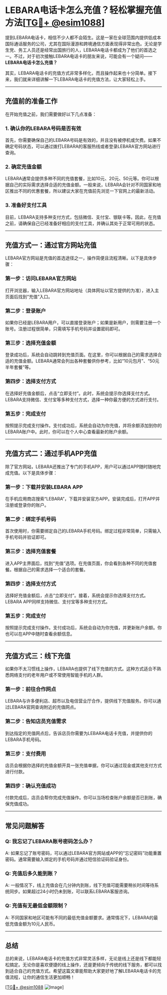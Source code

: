 # LEBARA电话卡怎么充值？轻松掌握充值方法[[TG💪+ @esim1088](https://t.me/s/esim1088)]

提到LEBARA电话卡，相信不少人都不会陌生。这是一家在全球范围内提供低成本国际通话服务的公司，尤其在国际漫游和跨境通信方面表现得非常出色。无论是学生党、务工人员还是经常出国旅行的人，LEBARA电话卡都成为了他们的首选之一。不过，对于初次接触LEBARA电话卡的朋友来说，可能会有一个疑问——**LEBARA电话卡怎么充值？**

其实，LEBARA电话卡的充值方式非常多样化，而且操作起来也十分简单。接下来，我们就来详细讲解一下LEBARA电话卡的充值方法，让大家轻松上手。

---

## **充值前的准备工作**

在开始充值之前，我们需要做好以下几点准备：

### 1. 确认你的LEBARA号码是否有效

首先，你需要确保自己的LEBARA号码是有效的，并且没有被停机或欠费。如果不确定号码状态，可以通过拨打LEBARA的客服热线或者登录LEBARA官方网站进行查询。

### 2. 确定充值金额

LEBARA通常会提供多种不同的充值套餐，比如10元、20元、50元等。你可以根据自己的实际需求选择合适的充值金额。一般来说，LEBARA会针对不同国家和地区推出不同的优惠套餐，所以建议大家在充值前先浏览一下官网上的最新活动。

### 3. 准备好支付工具

目前，LEBARA支持多种支付方式，包括微信、支付宝、银联卡等。因此，在充值之前，请确保自己已经准备好相应的支付工具，并确认其处于正常可用的状态。

---

## **充值方式一：通过官方网站充值**

LEBARA官方网站是充值的首选途径之一，操作简便且流程清晰。以下是具体步骤：

### 第一步：访问LEBARA官方网站

打开浏览器，输入LEBARA官方网站地址（具体网址以官方提供的为准），进入主页面后找到“充值”入口。

### 第二步：登录账户

如果你已经是LEBARA用户，可以直接登录账户；如果是新用户，则需要注册一个账号。注册过程很简单，只需填写手机号码并设置密码即可。

### 第三步：选择充值金额

登录成功后，系统会自动跳转到充值页面。在这里，你可以根据自己的需求选择合适的充值金额。LEBARA通常会列出各种套餐供你参考，比如“10元包月”、“50元半年套餐”等。

### 第四步：选择支付方式

在选择好充值金额后，点击“立即支付”。此时，系统会提示你选择支付方式。LEBARA支持微信、支付宝等多种支付方式，选择一种你最方便的方式进行支付。

### 第五步：完成支付

按照提示完成支付操作。支付成功后，系统会自动为你充值，并将余额添加到你的LEBARA账户中。此时，你可以在个人中心查看最新的账户余额。

---

## **充值方式二：通过手机APP充值**

除了官方网站，LEBARA还推出了专门的手机APP，用户可以通过APP随时随地完成充值。以下是具体步骤：

### 第一步：下载并安装LEBARA APP

在手机应用商店搜索“LEBARA”，下载并安装官方APP。安装完成后，打开APP并注册或登录你的账户。

### 第二步：绑定手机号码

首次使用时，你需要绑定自己的LEBARA手机号码。绑定过程非常简单，只需输入手机号码并验证即可。

### 第三步：选择充值套餐

进入APP主界面后，找到“充值”选项。在充值页面，你会看到各种不同的充值套餐。根据自己的需求选择一个适合的套餐。

### 第四步：选择支付方式

选择好充值金额后，点击“立即支付”。接着，系统会提示你选择支付方式。LEBARA APP同样支持微信、支付宝等多种支付方式。

### 第五步：完成支付

按照提示完成支付操作。支付成功后，系统会自动为你充值，并更新账户余额。你也可以在APP中随时查看余额信息。

---

## **充值方式三：线下充值**

如果你不太习惯线上操作，LEBARA也提供了线下充值的方式。这种方式适合不熟悉网络支付的老年用户或不常使用智能手机的人群。

### 第一步：前往合作网点

LEBARA与许多便利店、超市以及电信营业厅合作，提供线下充值服务。你可以通过LEBARA官网查询附近的充值网点。

### 第二步：告知店员充值需求

到达指定的充值网点后，告诉店员你需要为LEBARA电话卡充值，并提供你的LEBARA手机号码。

### 第三步：支付费用

店员会根据你选择的充值金额开具一张充值单据，你可以通过现金或其他支付方式进行付款。

### 第四步：确认充值成功

付款完成后，店员会帮你完成充值操作。你可以当场检查账户余额是否已到账，确保充值成功。

---

## **常见问题解答**

### Q: 我忘记了LEBARA账号密码怎么办？

A: 如果忘记了账号密码，可以通过LEBARA官方网站或APP的“忘记密码”功能重置密码。通常需要输入绑定的手机号码并通过短信验证码验证身份。

### Q: 充值后多久能到账？

A: 一般情况下，线上充值会在几分钟内到账，线下充值可能需要稍长时间等待系统同步。如果超过24小时仍未到账，可以联系LEBARA客服咨询。

### Q: 充值有无最低金额限制？

A: 不同国家和地区可能有不同的最低充值金额要求。通常情况下，LEBARA的最低充值金额为10元人民币。

---

## **总结**

总的来说，LEBARA电话卡的充值方式非常灵活多样，无论是线上还是线下都能轻松搞定。无论你是喜欢便捷的线上操作，还是更倾向于传统的线下服务，都可以找到适合自己的充值方式。希望这篇文章能帮助大家更好地了解LEBARA电话卡的充值流程，让你的通信生活更加顺畅！

[[TG💪+ @esim1088](https://t.me/s/esim1088) ![Image](https://i.postimg.cc/4NQfJmqS/Snipaste-2025-05-13-00-14-12.png)]
